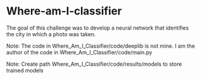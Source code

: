 # Where-am-I-classifier
The goal of this challenge was to develop a neural network that identifies the city in which a photo was taken.

Note: The code in Where_Am_I_Classifier/code/deeplib is not mine. I am the author of the code in Where_Am_I_Classifier/code/main.py

Note: Create path Where_Am_I_Classifier/code/results/models to store trained models